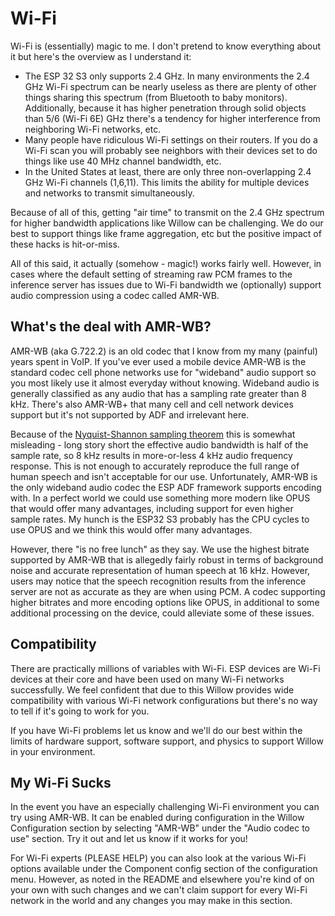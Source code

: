 # Wi-Fi

Wi-Fi is (essentially) magic to me. I don't pretend to know everything about it but here's the overview as I understand it:

- The ESP 32 S3 only supports 2.4 GHz. In many environments the 2.4 GHz Wi-Fi spectrum can be nearly useless as there are plenty of other things sharing this spectrum (from Bluetooth to baby monitors). Additionally, because it has higher penetration through solid objects than 5/6 (Wi-Fi 6E) GHz there's a tendency for higher interference from neighboring Wi-Fi networks, etc.
- Many people have ridiculous Wi-Fi settings on their routers. If you do a Wi-Fi scan you will probably see neighbors with their devices set to do things like use 40 MHz channel bandwidth, etc.
- In the United States at least, there are only three non-overlapping 2.4 GHz Wi-Fi channels (1,6,11). This limits the ability for multiple devices and networks to transmit simultaneously.

Because of all of this, getting "air time" to transmit on the 2.4 GHz spectrum for higher bandwidth applications like Willow can be challenging. We do our best to support things like frame aggregation, etc but the positive impact of these hacks is hit-or-miss.

All of this said, it actually (somehow - magic!) works fairly well. However, in cases where the default setting of streaming raw PCM frames to the inference server has issues due to Wi-Fi bandwidth we (optionally) support audio compression using a codec called AMR-WB.

## What's the deal with AMR-WB?

AMR-WB (aka G.722.2) is an old codec that I know from my many (painful) years spent in VoIP. If you've ever used a mobile device AMR-WB is the standard codec cell phone networks use for "wideband" audio support so you most likely use it almost everyday without knowing. Wideband audio is generally classified as any audio that has a sampling rate greater than 8 kHz. There's also AMR-WB+ that many cell and cell network devices support but it's not supported by ADF and irrelevant here.

Because of the [Nyquist-Shannon sampling theorem](https://en.wikipedia.org/wiki/Nyquist%E2%80%93Shannon_sampling_theorem) this is somewhat misleading - long story short the effective audio bandwidth is half of the sample rate, so 8 kHz results in more-or-less 4 kHz audio frequency response. This is not enough to accurately reproduce the full range of human speech and isn't acceptable for our use. Unfortunately, AMR-WB is the only wideband audio codec the ESP ADF framework supports encoding with. In a perfect world we could use something more modern like OPUS that would offer many advantages, including support for even higher sample rates. My hunch is the ESP32 S3 probably has the CPU cycles to use OPUS and we think this would offer many advantages.

However, there "is no free lunch" as they say. We use the highest bitrate supported by AMR-WB that is allegedly fairly robust in terms of background noise and accurate representation of human speech at 16 kHz. However, users may notice that the speech recognition results from the inference server are not as accurate as they are when using PCM. A codec supporting higher bitrates and more encoding options like OPUS, in additional to some additional processing on the device, could alleviate some of these issues.

## Compatibility

There are practically millions of variables with Wi-Fi. ESP devices are Wi-Fi devices at their core and have been used on many Wi-Fi networks successfully. We feel confident that due to this Willow provides wide compatibility with various Wi-Fi network configurations but there's no way to tell if it's going to work for you.

If you have Wi-Fi problems let us know and we'll do our best within the limits of hardware support, software support, and physics to support Willow in your environment.

## My Wi-Fi Sucks

In the event you have an especially challenging Wi-Fi environment you can try using AMR-WB. It can be enabled during configuration in the Willow Configuration section by selecting "AMR-WB" under the "Audio codec to use" section. Try it out and let us know if it works for you!

For Wi-Fi experts (PLEASE HELP) you can also look at the various Wi-Fi options available under the Component config section of the configuration menu. However, as noted in the README and elsewhere you're kind of on your own with such changes and we can't claim support for every Wi-Fi network in the world and any changes you may make in this section.